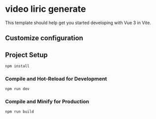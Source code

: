 # video liric generate

This template should help get you started developing with Vue 3 in Vite.



## Customize configuration



## Project Setup

```sh
npm install
```

### Compile and Hot-Reload for Development

```sh
npm run dev
```

### Compile and Minify for Production

```sh
npm run build
```


